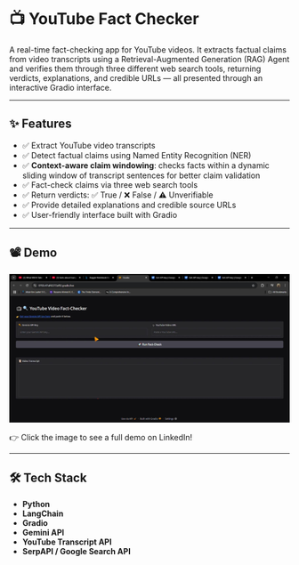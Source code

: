 # 📺 YouTube Fact Checker  

A real-time fact-checking app for YouTube videos. It extracts factual claims from video transcripts using a Retrieval-Augmented Generation (RAG) Agent and verifies them through three different web search tools, returning verdicts, explanations, and credible URLs — all presented through an interactive Gradio interface.

---

## ✨ Features  

- ✅ Extract YouTube video transcripts  
- ✅ Detect factual claims using Named Entity Recognition (NER)
- ✅ **Context-aware claim windowing**: checks facts within a dynamic sliding window of transcript sentences for better claim validation 
- ✅ Fact-check claims via three web search tools  
- ✅ Return verdicts: ✅ True / ❌ False / ⚠️ Unverifiable  
- ✅ Provide detailed explanations and credible source URLs  
- ✅ User-friendly interface built with Gradio  

---

## 📽️ Demo  

[![Watch the demo](interface.jpg)](https://www.linkedin.com/posts/ahmedkelsayed_aiforgood-factchecking-fightpropaganda-activity-7332074217502310400-OKZT?utm_source=share&utm_medium=member_desktop)

👉 Click the image to see a full demo on LinkedIn!

---

## 🛠️ Tech Stack  

- **Python**  
- **LangChain**  
- **Gradio**  
- **Gemini API**  
- **YouTube Transcript API**  
- **SerpAPI / Google Search API**  
